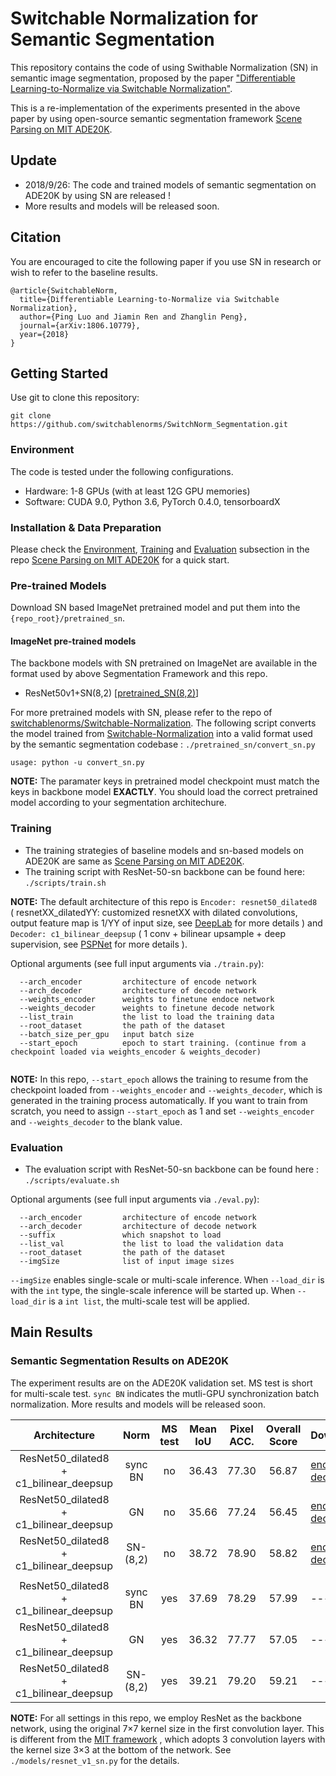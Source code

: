 # Switchable Normalization for Semantic Segmentation



This repository contains the code of using Swithable Normalization (SN) in semantic image segmentation, proposed by the paper 
["Differentiable Learning-to-Normalize via Switchable Normalization"](https://arxiv.org/abs/1806.10779).

This is a re-implementation of the experiments presented in the above paper by using open-source semantic segmentation framework [Scene Parsing on MIT ADE20K](https://github.com/CSAILVision/semantic-segmentation-pytorch).

## Update

- 2018/9/26: The code and trained models of semantic segmentation on ADE20K by using SN are released !
- More results and models will be released soon. 

## Citation

You are encouraged to cite the following paper if you use SN in research or wish to refer to the baseline results.

```
@article{SwitchableNorm,
  title={Differentiable Learning-to-Normalize via Switchable Normalization},
  author={Ping Luo and Jiamin Ren and Zhanglin Peng},
  journal={arXiv:1806.10779},
  year={2018}
}
```

## Getting Started

Use git to clone this repository:

```
git clone https://github.com/switchablenorms/SwitchNorm_Segmentation.git
```

### Environment

The code is tested under the following configurations.

- Hardware: 1-8 GPUs (with at least 12G GPU memories)
- Software: CUDA 9.0, Python 3.6, PyTorch 0.4.0, tensorboardX

### Installation & Data Preparation

Please check the [Environment](https://github.com/CSAILVision/semantic-segmentation-pytorch/blob/master/README.md#environment), [Training](https://github.com/CSAILVision/semantic-segmentation-pytorch/blob/master/README.md#training) and [Evaluation](https://github.com/CSAILVision/semantic-segmentation-pytorch/blob/master/README.md#evaluation) subsection in the repo [Scene Parsing on MIT ADE20K](https://github.com/CSAILVision/semantic-segmentation-pytorch) for a quick start.

### Pre-trained Models

Download SN based ImageNet pretrained model and put them into the `{repo_root}/pretrained_sn`.

#### ImageNet pre-trained models

The backbone models with SN pretrained on ImageNet are available in the format used by above Segmentation Framework and this repo.

- ResNet50v1+SN(8,2)  [[pretrained_SN(8,2)](https://drive.google.com/file/d/1tHJiCZ3CBXJGiIc9b634S4Rd9KLOfr1P/view?usp=sharing)]


For more pretrained models with SN, please refer to the repo of [switchablenorms/Switchable-Normalization](https://github.com/switchablenorms/Switchable-Normalization).
The following script converts the model trained from [Switchable-Normalization](https://github.com/switchablenorms/Switchable-Normalization) into a valid format used by the semantic segmentation codebase :  `./pretrained_sn/convert_sn.py`

```
usage: python -u convert_sn.py
```

**NOTE:** The paramater keys in pretrained model checkpoint must match the keys in backbone model **EXACTLY**.  You should load the correct pretrained model according to your segmentation architechure.


### Training

- The training strategies of baseline models and sn-based models on ADE20K are same as  [Scene Parsing on MIT ADE20K](https://github.com/CSAILVision/semantic-segmentation-pytorch).
- The training script with ResNet-50-sn backbone can be found here:  `./scripts/train.sh`

**NOTE:** The default architecture of this repo is `Encoder: resnet50_dilated8 ` ( resnetXX_dilatedYY: customized resnetXX with dilated convolutions, output feature map is 1/YY of input size, see [DeepLab](https://arxiv.org/abs/1606.00915.pdf) for more details ) and `Decoder: c1_bilinear_deepsup` ( 1 conv + bilinear upsample + deep supervision, see [PSPNet](https://arxiv.org/abs/1612.01105) for more details ).



Optional arguments (see full input arguments via `./train.py`):

```
  --arch_encoder         architecture of encode network
  --arch_decoder         architecture of decode network
  --weights_encoder      weights to finetune endoce network
  --weights_decoder      weights to finetune decode network
  --list_train           the list to load the training data 
  --root_dataset         the path of the dataset
  --batch_size_per_gpu   input batch size
  --start_epoch          epoch to start training. (continue from a checkpoint loaded via weights_encoder & weights_decoder)
  
```
**NOTE:**  In this repo, `--start_epoch` allows the training to resume from the checkpoint loaded from `--weights_encoder` and `--weights_decoder`, which is generated in the training process automatically. If you want to train from scratch, you need to assign `--start_epoch` as 1 and set `--weights_encoder` and `--weights_decoder`   to the blank value.


### Evaluation

- The evaluation script with ResNet-50-sn backbone can be found here : `./scripts/evaluate.sh`


Optional arguments (see full input arguments via `./eval.py`):

```
  --arch_encoder         architecture of encode network
  --arch_decoder         architecture of decode network
  --suffix               which snapshot to load
  --list_val             the list to load the validation data 
  --root_dataset         the path of the dataset
  --imgSize              list of input image sizes
```

`--imgSize` enables single-scale or multi-scale inference. When `--load_dir` is with the `int` type, the single-scale inference will be started up. When `--load_dir` is a `int list`,  the multi-scale test will be applied.


## Main Results

### Semantic Segmentation Results on ADE20K 

The experiment results are on the ADE20K validation set. MS test is short for multi-scale test. `sync BN` indicates the mutli-GPU synchronization batch normalization. More results and models will be released soon. 

|     Architecture      |  Norm   |   MS test  | Mean IoU |  Pixel ACC. |  Overall Score  | Download |
| :---:         |  :---:  |  :---:      |  :---:  |  :---:  |  :---:  |  :---  |  
| ResNet50_dilated8 + c1_bilinear_deepsup| sync BN | no | 36.43 | 77.30 | 56.87 | [encoder](https://drive.google.com/file/d/1T0IAGpM1qIuT_74VGfuHyQ4QzYU3j55C/view?usp=sharing) &#124; [decoder](https://drive.google.com/file/d/1fvrmSDQb58WHbUu-Ev15kidcaf7VwaFr/view?usp=sharing)  |
| ResNet50_dilated8 + c1_bilinear_deepsup| GN      | no | 35.66 | 77.24 | 56.45 | [encoder](https://drive.google.com/file/d/1YoXrwvfYzsHQ4P3IyVF2iThWzQtaTbGR/view?usp=sharing) &#124; [decoder](https://drive.google.com/file/d/1HbuyhIiS3fPvBnHYG5xFRwj5Gpv5ULzT/view?usp=sharing)
| ResNet50_dilated8 + c1_bilinear_deepsup| SN-(8,2)| no | 38.72 | 78.90 | 58.82 | [encoder](https://drive.google.com/file/d/1Dn15_QTjdzX1pK3nvXHnHy94V7ffcKjL/view?usp=sharing) &#124;  [decoder](https://drive.google.com/file/d/1wS0lV9hWIBwWQ-Bhvdc1IRFyw3O_Fegx/view?usp=sharing) |
|||||
| ResNet50_dilated8 + c1_bilinear_deepsup| sync BN | yes | 37.69 | 78.29 | 57.99 | ----- |
| ResNet50_dilated8 + c1_bilinear_deepsup| GN      | yes | 36.32 | 77.77 | 57.05 | ----- |
| ResNet50_dilated8 + c1_bilinear_deepsup| SN-(8,2)| yes | 39.21 | 79.20 | 59.21 | ----- |


**NOTE:** For all settings in this repo, we employ ResNet as the backbone network, using the original 7×7 kernel size in the first convolution layer. This is different from the [MIT framework](https://github.com/CSAILVision/semantic-segmentation-pytorch) , which adopts 3 convolution layers with the kernel size 3×3 at the bottom of the network. See  `./models/resnet_v1_sn.py` for the details.

